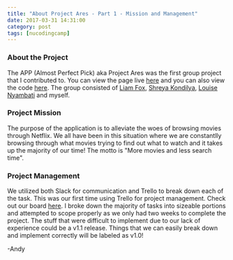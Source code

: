 ```yaml
---
title: "About Project Ares - Part 1 - Mission and Management"
date: 2017-03-31 14:31:00
category: post
tags: [nucodingcamp]
---
```


### About the Project
The APP (Almost Perfect Pick) aka Project Ares was the first group project that I contributed to. You can view the page live [here](/project_ares/) and you can also view the code [here](https://github.com/ahang/project_ares). The group consisted of [Liam Fox](https://github.com/FoxMessenger), [Shreya Kondilya](https://github.com/skondilya), [Louise Nyambati](https://github.com/LouiseNyambati) and myself. 

### Project Mission
The purpose of the application is to alleviate the woes of browsing movies through Netflix. We all have been in this situation where we are constantlly browsing through what movies trying to find out what to watch and it takes up the majority of our time! The motto is "More movies and less search time". 

### Project Management
We utilized both Slack for communication and Trello to break down each of the task. This was our first time using Trello for project management. Check out our board [here](https://trello.com/b/nOCHnioy/tasks-for-proj-ares). I broke down the majority of tasks into sizeable portions and attempted to scope properly as we only had two weeks to complete the project. The stuff that were difficult to implement due to our lack of experience could be a v1.1 release. Things that we can easily break down and implement correctly will be labeled as v1.0! 

-Andy
